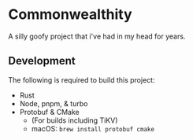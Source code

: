 # Commonwealthity

A silly goofy project that i've had in my head for years.

## Development

The following is required to build this project:

- Rust
- Node, pnpm, & turbo
- Protobuf & CMake
  - (For builds including TiKV)
  - macOS: `brew install protobuf cmake`
